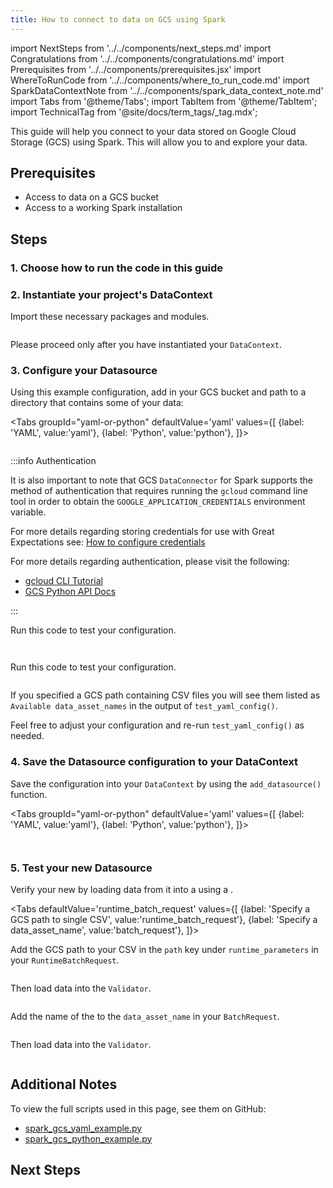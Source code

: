 ```yaml
---
title: How to connect to data on GCS using Spark
---
```


import NextSteps from '../../components/next_steps.md'
import Congratulations from '../../components/congratulations.md'
import Prerequisites from '../../components/prerequisites.jsx'
import WhereToRunCode from '../../components/where_to_run_code.md'
import SparkDataContextNote from '../../components/spark_data_context_note.md'
import Tabs from '@theme/Tabs';
import TabItem from '@theme/TabItem';
import TechnicalTag from '@site/docs/term_tags/_tag.mdx';

This guide will help you connect to your data stored on Google Cloud Storage (GCS) using Spark.
This will allow you to <TechnicalTag tag="validation" text="Validate" /> and explore your data.

## Prerequisites

<Prerequisites>

- Access to data on a GCS bucket
- Access to a working Spark installation

</Prerequisites>

## Steps

### 1. Choose how to run the code in this guide

<WhereToRunCode />

### 2. Instantiate your project's DataContext

Import these necessary packages and modules.

```python name="tests/integration/docusaurus/connecting_to_your_data/cloud/gcs/spark/inferred_and_runtime_yaml_example.py imports"
```

<SparkDataContextNote />

Please proceed only after you have instantiated your `DataContext`.

### 3. Configure your Datasource

Using this example configuration, add in your GCS bucket and path to a directory that contains some of your data:

<Tabs
  groupId="yaml-or-python"
  defaultValue='yaml'
  values={[
  {label: 'YAML', value:'yaml'},
  {label: 'Python', value:'python'},
  ]}>

<TabItem value="yaml">

```python name="tests/integration/docusaurus/connecting_to_your_data/cloud/gcs/spark/inferred_and_runtime_yaml_example.py datasource_yaml"
```

:::info Authentication

It is also important to note that GCS `DataConnector` for Spark supports the method of authentication that requires running the `gcloud` command line tool in order to obtain the `GOOGLE_APPLICATION_CREDENTIALS` environment variable.

For more details regarding storing credentials for use with Great Expectations see: [How to configure credentials](../../../setup/configuring_data_contexts/how_to_configure_credentials.md)

For more details regarding authentication, please visit the following:
* [gcloud CLI Tutorial](https://cloud.google.com/storage/docs/reference/libraries)
* [GCS Python API Docs](https://googleapis.dev/python/storage/latest/index.html)

:::

Run this code to test your configuration.

```python name="tests/integration/docusaurus/connecting_to_your_data/cloud/gcs/spark/inferred_and_runtime_yaml_example.py test_yaml_config"
```

</TabItem>

<TabItem value="python">

```python name="tests/integration/docusaurus/connecting_to_your_data/cloud/gcs/spark/inferred_and_runtime_python_example.py datasource config"
```

Run this code to test your configuration.

```python name="tests/integration/docusaurus/connecting_to_your_data/cloud/gcs/spark/inferred_and_runtime_python_example.py test datasource config"
```

</TabItem>

</Tabs>

If you specified a GCS path containing CSV files you will see them listed as `Available data_asset_names` in the output of `test_yaml_config()`.

Feel free to adjust your configuration and re-run `test_yaml_config()` as needed.

### 4. Save the Datasource configuration to your DataContext

Save the configuration into your `DataContext` by using the `add_datasource()` function.

<Tabs
  groupId="yaml-or-python"
  defaultValue='yaml'
  values={[
  {label: 'YAML', value:'yaml'},
  {label: 'Python', value:'python'},
  ]}>

<TabItem value="yaml">

```python name="tests/integration/docusaurus/connecting_to_your_data/cloud/gcs/spark/inferred_and_runtime_yaml_example.py add_datasource"
```

</TabItem>

<TabItem value="python">

```python name="tests/integration/docusaurus/connecting_to_your_data/cloud/gcs/spark/inferred_and_runtime_python_example.py add datasource config"
```

</TabItem>

</Tabs>

### 5. Test your new Datasource

Verify your new <TechnicalTag tag="datasource" text="Datasource" /> by loading data from it into a <TechnicalTag tag="validator" text="Validator" /> using a <TechnicalTag tag="batch_request" text="Batch Request" />.

<Tabs
  defaultValue='runtime_batch_request'
  values={[
  {label: 'Specify a GCS path to single CSV', value:'runtime_batch_request'},
  {label: 'Specify a data_asset_name', value:'batch_request'},
  ]}>

<TabItem value="runtime_batch_request">

Add the GCS path to your CSV in the `path` key under `runtime_parameters` in your `RuntimeBatchRequest`.

```python name="tests/integration/docusaurus/connecting_to_your_data/cloud/gcs/spark/inferred_and_runtime_yaml_example.py runtime_batch_request"
```

Then load data into the `Validator`.

```python name="tests/integration/docusaurus/connecting_to_your_data/cloud/gcs/spark/inferred_and_runtime_yaml_example.py validator_creation"
```

</TabItem>

<TabItem value="batch_request">

Add the name of the <TechnicalTag tag="data_asset" text="Data Asset" /> to the `data_asset_name` in your `BatchRequest`.

```python name="tests/integration/docusaurus/connecting_to_your_data/cloud/gcs/spark/inferred_and_runtime_yaml_example.py batch_request"
```

Then load data into the `Validator`.

```python name="tests/integration/docusaurus/connecting_to_your_data/cloud/gcs/spark/inferred_and_runtime_yaml_example.py validator_creation_2"
```

</TabItem>

</Tabs>

<Congratulations />

## Additional Notes

To view the full scripts used in this page, see them on GitHub:

- [spark_gcs_yaml_example.py](https://github.com/great-expectations/great_expectations/blob/develop/tests/integration/docusaurus/connecting_to_your_data/cloud/gcs/spark/inferred_and_runtime_yaml_example.py)
- [spark_gcs_python_example.py](https://github.com/great-expectations/great_expectations/blob/develop/tests/integration/docusaurus/connecting_to_your_data/cloud/gcs/spark/inferred_and_runtime_python_example.py)

## Next Steps

<NextSteps />

